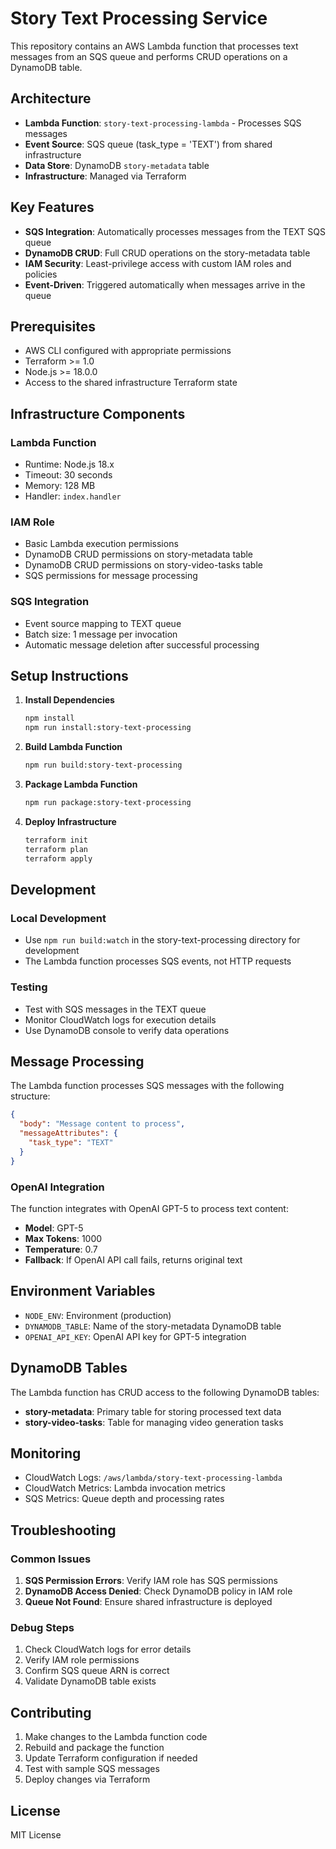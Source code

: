# Story Text Processing Service

This repository contains an AWS Lambda function that processes text messages from an SQS queue and performs CRUD operations on a DynamoDB table.

## Architecture

- **Lambda Function**: `story-text-processing-lambda` - Processes SQS messages
- **Event Source**: SQS queue (task_type = 'TEXT') from shared infrastructure
- **Data Store**: DynamoDB `story-metadata` table
- **Infrastructure**: Managed via Terraform

## Key Features

- **SQS Integration**: Automatically processes messages from the TEXT SQS queue
- **DynamoDB CRUD**: Full CRUD operations on the story-metadata table
- **IAM Security**: Least-privilege access with custom IAM roles and policies
- **Event-Driven**: Triggered automatically when messages arrive in the queue

## Prerequisites

- AWS CLI configured with appropriate permissions
- Terraform >= 1.0
- Node.js >= 18.0.0
- Access to the shared infrastructure Terraform state

## Infrastructure Components

### Lambda Function
- Runtime: Node.js 18.x
- Timeout: 30 seconds
- Memory: 128 MB
- Handler: `index.handler`

### IAM Role
- Basic Lambda execution permissions
- DynamoDB CRUD permissions on story-metadata table
- DynamoDB CRUD permissions on story-video-tasks table
- SQS permissions for message processing

### SQS Integration
- Event source mapping to TEXT queue
- Batch size: 1 message per invocation
- Automatic message deletion after successful processing

## Setup Instructions

1. **Install Dependencies**
   ```bash
   npm install
   npm run install:story-text-processing
   ```

2. **Build Lambda Function**
   ```bash
   npm run build:story-text-processing
   ```

3. **Package Lambda Function**
   ```bash
   npm run package:story-text-processing
   ```

4. **Deploy Infrastructure**
   ```bash
   terraform init
   terraform plan
   terraform apply
   ```

## Development

### Local Development
- Use `npm run build:watch` in the story-text-processing directory for development
- The Lambda function processes SQS events, not HTTP requests

### Testing
- Test with SQS messages in the TEXT queue
- Monitor CloudWatch logs for execution details
- Use DynamoDB console to verify data operations

## Message Processing

The Lambda function processes SQS messages with the following structure:
```json
{
  "body": "Message content to process",
  "messageAttributes": {
    "task_type": "TEXT"
  }
}
```

### OpenAI Integration

The function integrates with OpenAI GPT-5 to process text content:
- **Model**: GPT-5
- **Max Tokens**: 1000
- **Temperature**: 0.7
- **Fallback**: If OpenAI API call fails, returns original text

## Environment Variables

- `NODE_ENV`: Environment (production)
- `DYNAMODB_TABLE`: Name of the story-metadata DynamoDB table
- `OPENAI_API_KEY`: OpenAI API key for GPT-5 integration

## DynamoDB Tables

The Lambda function has CRUD access to the following DynamoDB tables:
- **story-metadata**: Primary table for storing processed text data
- **story-video-tasks**: Table for managing video generation tasks

## Monitoring

- CloudWatch Logs: `/aws/lambda/story-text-processing-lambda`
- CloudWatch Metrics: Lambda invocation metrics
- SQS Metrics: Queue depth and processing rates

## Troubleshooting

### Common Issues
1. **SQS Permission Errors**: Verify IAM role has SQS permissions
2. **DynamoDB Access Denied**: Check DynamoDB policy in IAM role
3. **Queue Not Found**: Ensure shared infrastructure is deployed

### Debug Steps
1. Check CloudWatch logs for error details
2. Verify IAM role permissions
3. Confirm SQS queue ARN is correct
4. Validate DynamoDB table exists

## Contributing

1. Make changes to the Lambda function code
2. Rebuild and package the function
3. Update Terraform configuration if needed
4. Test with sample SQS messages
5. Deploy changes via Terraform

## License

MIT License
